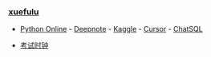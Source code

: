 ### **[xuefulu](http://xuefulu.com/)**

+ [Python Online](https://lightly.teamcode.com/login) - [Deepnote](https://deepnote.com/sign-in) - [Kaggle](https://www.kaggle.com/) - [Cursor](https://www.cursor.so/) - [ChatSQL](https://www.sqltranslate.app)

+ [考试时钟](http://508cst.gcu.edu.cn/clock/)
